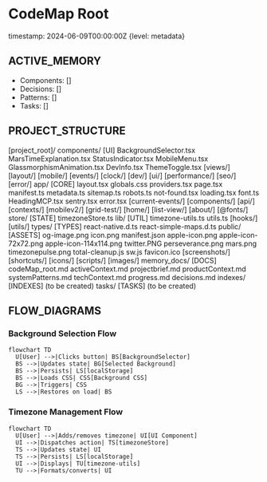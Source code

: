 # CodeMap Root

timestamp: 2024-06-09T00:00:00Z {level: metadata}

## ACTIVE_MEMORY
- Components: []
- Decisions: []
- Patterns: []
- Tasks: []

## PROJECT_STRUCTURE
[project_root]/
  components/ [UI]
    BackgroundSelector.tsx
    MarsTimeExplanation.tsx
    StatusIndicator.tsx
    MobileMenu.tsx
    GlassmorphismAnimation.tsx
    DevInfo.tsx
    ThemeToggle.tsx
    [views/]
    [layout/]
    [mobile/]
    [events/]
    [clock/]
    [dev/]
    [ui/]
    [performance/]
    [seo/]
    [error/]
  app/ [CORE]
    layout.tsx
    globals.css
    providers.tsx
    page.tsx
    manifest.ts
    metadata.ts
    sitemap.ts
    robots.ts
    not-found.tsx
    loading.tsx
    font.ts
    HeadingMCP.tsx
    sentry.tsx
    error.tsx
    [current-events/]
    [components/]
    [api/]
    [contexts/]
    [mobilev2/]
    [grid-test/]
    [home/]
    [list-view/]
    [about/]
    [@fonts/]
  store/ [STATE]
    timezoneStore.ts
  lib/ [UTIL]
    timezone-utils.ts
    utils.ts
    [hooks/]
    [utils/]
  types/ [TYPES]
    react-native.d.ts
    react-simple-maps.d.ts
  public/ [ASSETS]
    og-image.png
    icon.png
    manifest.json
    apple-icon.png
    apple-icon-72x72.png
    apple-icon-114x114.png
    twitter.PNG
    perseverance.png
    mars.png
    timezonepulse.png
    total-cleanup.js
    sw.js
    favicon.ico
    [screenshots/]
    [shortcuts/]
    [icons/]
    [scripts/]
    [images/]
  memory_docs/ [DOCS]
    codeMap_root.md
    activeContext.md
    projectbrief.md
    productContext.md
    systemPatterns.md
    techContext.md
    progress.md
    decisions.md
  indexes/ [INDEXES]
    (to be created)
  tasks/ [TASKS]
    (to be created)

## FLOW_DIAGRAMS

### Background Selection Flow
```mermaid
flowchart TD
  U[User] -->|Clicks button| BS[BackgroundSelector]
  BS -->|Updates state| BG[Selected Background]
  BS -->|Persists| LS[localStorage]
  BS -->|Loads CSS| CSS[Background CSS]
  BG -->|Triggers| CSS
  LS -->|Restores on load| BS
```

### Timezone Management Flow
```mermaid
flowchart TD
  U[User] -->|Adds/removes timezone| UI[UI Component]
  UI -->|Dispatches action| TS[timezoneStore]
  TS -->|Updates state| UI
  TS -->|Persists| LS[localStorage]
  UI -->|Displays| TU[timezone-utils]
  TU -->|Formats/converts| UI
```

<!-- Add flow diagrams here as mermaid blocks --> 